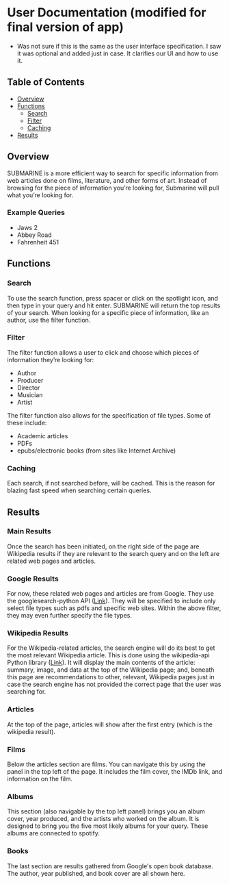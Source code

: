 # User Documentation (modified for final version of app)
- Was not sure if this is the same as the user interface specification. I saw it was optional and added just in case. It clarifies our UI and how to use it.

## Table of Contents
- [Overview](#overview)
- [Functions](#functions)
  - [Search](#search)
  - [Filter](#filter)
  - [Caching](#caching)
- [Results](#results)

## Overview
SUBMARINE is a more efficient way to search for specific information from web articles done on films, literature, and other forms of art. Instead of browsing for the piece of information you’re looking for, Submarine will pull what you’re looking for.

### Example Queries
- Jaws 2
- Abbey Road
- Fahrenheit 451

## Functions

### Search
To use the search function, press spacer or click on the spotlight icon, and then type in your query and hit enter. SUBMARINE will return the top results of your search. When looking for a specific piece of information, like an author, use the filter function.

### Filter
The filter function allows a user to click and choose which pieces of information they’re looking for:

- Author
- Producer
- Director
- Musician
- Artist

The filter function also allows for the specification of file types. Some of these include:

- Academic articles
- PDFs
- epubs/electronic books (from sites like Internet Archive)

### Caching
Each search, if not searched before, will be cached. This is the reason for blazing fast speed when searching certain queries.

## Results

### Main Results
Once the search has been initiated, on the right side of the page are Wikipedia results if they are relevant to the search query and on the left are related web pages and articles.

### Google Results
For now, these related web pages and articles are from Google. They use the googlesearch-python API ([Link](https://pypi.org/project/googlesearch-python/)). They will be specified to include only select file types such as pdfs and specific web sites. Within the above filter, they may even further specify the file types.

### Wikipedia Results
For the Wikipedia-related articles, the search engine will do its best to get the most relevant Wikipedia article. This is done using the wikipedia-api Python library ([Link](https://pypi.org/project/Wikipedia-API/)). It will display the main contents of the article: summary, image, and data at the top of the Wikipedia page; and, beneath this page are recommendations to other, relevant, Wikipedia pages just in case the search engine has not provided the correct page that the user was searching for.

### Articles
At the top of the page, articles will show after the first entry (which is the wikipedia result).

### Films
Below the articles section are films. You can navigate this by using the panel in the top left of the page. It includes the film cover, the IMDb link, and information on the film.

### Albums
This section (also navigable by the top left panel) brings you an album cover, year produced, and the artists who worked on the album. It is designed to bring you the five most likely albums for your query. These albums are connected to spotify.

### Books
The last section are results gathered from Google's open book database. The author, year published, and book cover are all shown here.
